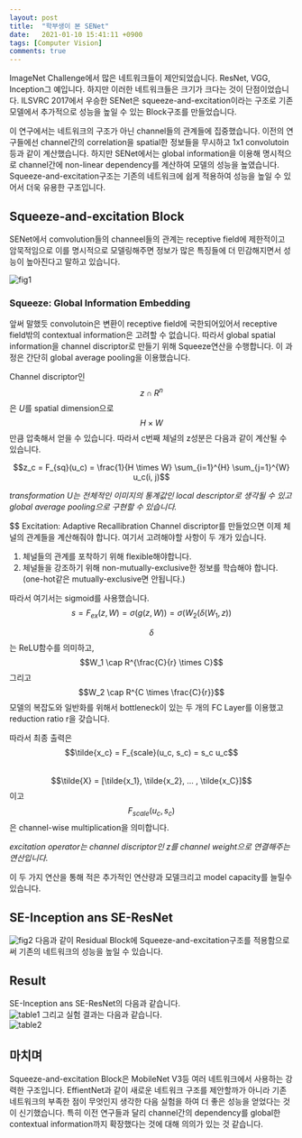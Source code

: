 ```yaml
---
layout: post
title:  "학부생이 본 SENet"
date:   2021-01-10 15:41:11 +0900
tags: [Computer Vision]
comments: true
---
```


ImageNet Challenge에서 많은 네트워크들이 제안되었습니다. 
ResNet, VGG, Inception그 예입니다. 
하지만 이러한 네트워크들은 크기가 크다는 것이 단점이었습니다.
ILSVRC 2017에서 우승한 SENet은 squeeze-and-excitation이라는 구조로 기존 모델에서 추가적으로 성능을 높일 수 있는 Block구조를 만들었습니다.  

이 연구에서는 네트워크의 구조가 아닌 channel들의 관계들에 집중했습니다.
이전의 연구들에선 channel간의 correlation을 spatial한 정보들을 무시하고 1x1 convolutoin등과 같이 계산했습니다.
하지만 SENet에서는 global information을 이용해 명시적으로 channel간에 non-linear dependency를 계산하여 모델의 성능을 높였습니다.
Squeeze-and-excitation구조는 기존의 네트워크에 쉽게 적용하여 성능을 높일 수 있어서 더욱 유용한 구조입니다.


## Squeeze-and-excitation Block
SENet에서 comvolution들의 channeel들의 관계는 receptive field에 제한적이고 암묵적임으로 이를 명시적으로 모델링해주면 정보가 많은 특징들에 더 민감해지면서 성능이 높아진다고 말하고 있습니다.

![fig1](https://user-images.githubusercontent.com/40621030/104117748-fe1cc500-5366-11eb-9166-2a3f408bc1e4.png)

### Squeeze: Global Information Embedding
앞써 말했듯 convolutoin은 변환이 receptive field에 국한되어있어서 receptive field밖의 contextual information은 고려할 수 없습니다.
따라서 global spatial information을 channel discriptor로 만들기 위해 Squeeze연산을 수행합니다. 
이 과정은 간단히 global average pooling을 이용했습니다.  

Channel discriptor인 $$ z \cap R^n$$은 *U*를 spatial dimension으로 $$H \times W$$만큼 압축해서 얻을 수 있습니다.
따라서 c번째 체널의 z성분은 다음과 같이 계산될 수 있습니다.  

$$z_c = F_{sq}(u_c) = \frac{1}{H \times W} \sum_{i=1}^{H} \sum_{j=1}^{W} u_c(i, j)$$  

*transformation U는 전체적인 이미지의 통계값인 local descriptor로 생각될 수 있고 global average pooling으로 구현할 수 있습니다.*

$$ Excitation: Adaptive Recallibration
Channel discriptor를 만들었으면 이제 체널의 관계들을 계산해줘야 합니다. 
여기서 고려해야할 사항이 두 개가 있습니다.
1. 체널들의 관계를 포착하기 위해 flexible해야합니다.
2. 체널들을 강조하기 위해 non-mutually-exclusive한 정보를 학습해야 합니다. (one-hot같은 mutually-exclusive면 안됩니다.)

따라서 여기서는 sigmoid를 사용했습니다.  
$$s=F_{ex}(z, W) = \sigma(g(z, W)) = \sigma(W_2(\delta(W_1, z))$$  

$$\delta$$는 ReLU함수를 의미하고, $$W_1 \cap R^{\frac{C}{r} \times C}$$ 그리고 $$W_2 \cap R^{C \times \frac{C}{r}}$$
모델의 복잡도와 일반화를 위해서 bottleneck이 있는 두 개의 FC Layer를 이용했고 reduction ratio r을 갖습니다.  

따라서 최종 출력은  
$$\tilde{x_c} = F_{scale}(u_c, s_c) = s_c u_c$$  
$$\tilde{X} = [\tilde{x_1}, \tilde{x_2}, ... , \tilde{x_C}]$$ 이고 $$F_{scale}(u_c, s_c)$$은 channel-wise multiplication을 의미합니다.  

*excitation operator는 channel discriptor인 z를 channel weight으로 연결해주는 연산입니다.*

이 두 가지 연산을 통해 적은 추가적인 연산량과 모델크리고 model capacity를 늘릴수 있습니다.

## SE-Inception ans SE-ResNet
![fig2](https://user-images.githubusercontent.com/40621030/104117749-ff4df200-5366-11eb-8966-e1aa2f4ccc25.png)
다음과 같이 Residual Block에 Squeeze-and-excitation구조를 적용함으로써 기존의 네트워크의 성능을 높일 수 있습니다.

## Result
SE-Inception ans SE-ResNet의 다음과 같습니다.  
![table1](https://user-images.githubusercontent.com/40621030/104117779-43d98d80-5367-11eb-82a8-4372bf1999c8.png)
그리고 실험 결과는 다음과 같습니다.  
![table2](https://user-images.githubusercontent.com/40621030/104117780-44722400-5367-11eb-8ec5-fc05c29722fe.png)

## 마치며
Squeeze-and-excitation Block은 MobileNet V3등 여러 네트워크에서 사용하는 강력한 구조입니다. 
EffientNet과 같이 새로운 네트워크 구조를 제안할까가 아니라 기존 네트워크의 부족한 점이 무엇인지 생각한 다음 실험을 하여 더 좋은 성능을 얻었다는 것이 신기했습니다.
특히 이전 연구들과 달리 channel간의 dependency를 global한 contextual information까지 확장했다는 것에 대해 의의가 있는 것 같습니다.
